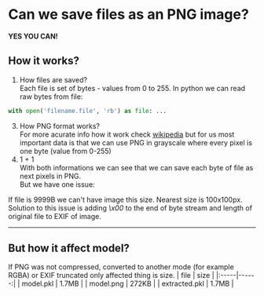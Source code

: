 Can we save files as an PNG image?
==================
**YES YOU CAN!**
## How it works?
1. How files are saved?<br>
  Each file is set of bytes - values from 0 to 255. In python we can read raw bytes from file:
  ```python
  with open('filename.file', 'rb') as file: ...
  ```
3. How PNG format works?<br>
   For more acurate info how it work check [wikipedia](https://en.wikipedia.org/wiki/PNG) but for us most important data is that we can use PNG in grayscale where every pixel is one byte (value from 0-255)
4. 1 + 1<br>
  With both informations we can see that we can save each byte of file as next pixels in PNG.<br>
  But we have one issue:

If file is 9999B we can't have image this size. Nearest size is 100x100px. Solution to this issue is adding *\x00* to the end of byte stream and length of original file to EXIF of image. 

---
But how it affect model?
---
If PNG was not compressed, converted to another mode (for example RGBA) or EXIF truncated only affected thing is size.
| file | size |
|:-----|------:|
| model.pkl | 1.7MB |
| model.png | 272KB |
| extracted.pkl | 1.7MB |

